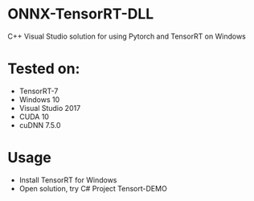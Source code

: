 # ONNX-TensorRT-DLL
C++ Visual Studio solution for using Pytorch and TensorRT on Windows

# Tested on:
 - TensorRT-7
 - Windows 10
 - Visual Studio 2017
 - CUDA 10
 - cuDNN 7.5.0
 
# Usage
 - Install TensorRT for Windows
 - Open solution, try C# Project Tensort-DEMO
 